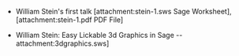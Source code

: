   * William Stein's first talk [attachment:stein-1.sws Sage Worksheet], [attachment:stein-1.pdf PDF File]

  * William Stein: Easy Lickable 3d Graphics in Sage -- attachment:3dgraphics.sws]
